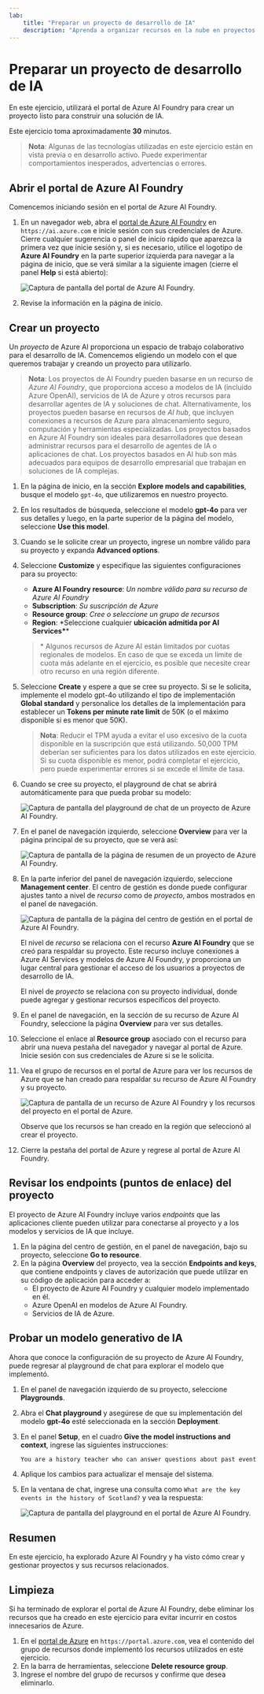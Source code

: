 ```yaml
---
lab:
    title: "Preparar un proyecto de desarrollo de IA"
    description: "Aprenda a organizar recursos en la nube en proyectos de Azure AI Foundry para que los desarrolladores estén preparados para el éxito al construir soluciones de IA."
---
```


# Preparar un proyecto de desarrollo de IA

En este ejercicio, utilizará el portal de Azure AI Foundry para crear un proyecto listo para construir una solución de IA.

Este ejercicio toma aproximadamente **30** minutos.

> **Nota**: Algunas de las tecnologías utilizadas en este ejercicio están en vista previa o en desarrollo activo. Puede experimentar comportamientos inesperados, advertencias o errores.

## Abrir el portal de Azure AI Foundry

Comencemos iniciando sesión en el portal de Azure AI Foundry.

1. En un navegador web, abra el [portal de Azure AI Foundry](https://ai.azure.com) en `https://ai.azure.com` e inicie sesión con sus credenciales de Azure. Cierre cualquier sugerencia o panel de inicio rápido que aparezca la primera vez que inicie sesión y, si es necesario, utilice el logotipo de **Azure AI Foundry** en la parte superior izquierda para navegar a la página de inicio, que se verá similar a la siguiente imagen (cierre el panel **Help** si está abierto):

    ![Captura de pantalla del portal de Azure AI Foundry.](./media/ai-foundry-home.png)

1. Revise la información en la página de inicio.

## Crear un proyecto

Un _proyecto_ de Azure AI proporciona un espacio de trabajo colaborativo para el desarrollo de IA. Comencemos eligiendo un modelo con el que queremos trabajar y creando un proyecto para utilizarlo.

> **Nota**: Los proyectos de AI Foundry pueden basarse en un recurso de _Azure AI Foundry_, que proporciona acceso a modelos de IA (incluido Azure OpenAI), servicios de IA de Azure y otros recursos para desarrollar agentes de IA y soluciones de chat. Alternativamente, los proyectos pueden basarse en recursos de _AI hub_, que incluyen conexiones a recursos de Azure para almacenamiento seguro, computación y herramientas especializadas. Los proyectos basados en Azure AI Foundry son ideales para desarrolladores que desean administrar recursos para el desarrollo de agentes de IA o aplicaciones de chat. Los proyectos basados en AI hub son más adecuados para equipos de desarrollo empresarial que trabajan en soluciones de IA complejas.

1. En la página de inicio, en la sección **Explore models and capabilities**, busque el modelo `gpt-4o`, que utilizaremos en nuestro proyecto.
1. En los resultados de búsqueda, seleccione el modelo **gpt-4o** para ver sus detalles y luego, en la parte superior de la página del modelo, seleccione **Use this model**.
1. Cuando se le solicite crear un proyecto, ingrese un nombre válido para su proyecto y expanda **Advanced options**.
1. Seleccione **Customize** y especifique las siguientes configuraciones para su proyecto:

    - **Azure AI Foundry resource**: _Un nombre válido para su recurso de Azure AI Foundry_
    - **Subscription**: _Su suscripción de Azure_
    - **Resource group**: _Cree o seleccione un grupo de recursos_
    - **Region**: \*Seleccione cualquier **ubicación admitida por AI Services\***\*

    > \* Algunos recursos de Azure AI están limitados por cuotas regionales de modelos. En caso de que se exceda un límite de cuota más adelante en el ejercicio, es posible que necesite crear otro recurso en una región diferente.

1. Seleccione **Create** y espere a que se cree su proyecto. Si se le solicita, implemente el modelo gpt-4o utilizando el tipo de implementación **Global standard** y personalice los detalles de la implementación para establecer un **Tokens per minute rate limit** de 50K (o el máximo disponible si es menor que 50K).

    > **Nota**: Reducir el TPM ayuda a evitar el uso excesivo de la cuota disponible en la suscripción que está utilizando. 50,000 TPM deberían ser suficientes para los datos utilizados en este ejercicio. Si su cuota disponible es menor, podrá completar el ejercicio, pero puede experimentar errores si se excede el límite de tasa.

1. Cuando se cree su proyecto, el playground de chat se abrirá automáticamente para que pueda probar su modelo:

    ![Captura de pantalla del playground de chat de un proyecto de Azure AI Foundry.](./media/ai-foundry-chat-playground.png)

1. En el panel de navegación izquierdo, seleccione **Overview** para ver la página principal de su proyecto, que se verá así:

    ![Captura de pantalla de la página de resumen de un proyecto de Azure AI Foundry.](./media/ai-foundry-project.png)

1. En la parte inferior del panel de navegación izquierdo, seleccione **Management center**. El centro de gestión es donde puede configurar ajustes tanto a nivel de _recurso_ como de _proyecto_, ambos mostrados en el panel de navegación.

    ![Captura de pantalla de la página del centro de gestión en el portal de Azure AI Foundry.](./media/ai-foundry-management.png)

    El nivel de _recurso_ se relaciona con el recurso **Azure AI Foundry** que se creó para respaldar su proyecto. Este recurso incluye conexiones a Azure AI Services y modelos de Azure AI Foundry, y proporciona un lugar central para gestionar el acceso de los usuarios a proyectos de desarrollo de IA.

    El nivel de _proyecto_ se relaciona con su proyecto individual, donde puede agregar y gestionar recursos específicos del proyecto.

1. En el panel de navegación, en la sección de su recurso de Azure AI Foundry, seleccione la página **Overview** para ver sus detalles.
1. Seleccione el enlace al **Resource group** asociado con el recurso para abrir una nueva pestaña del navegador y navegar al portal de Azure. Inicie sesión con sus credenciales de Azure si se le solicita.
1. Vea el grupo de recursos en el portal de Azure para ver los recursos de Azure que se han creado para respaldar su recurso de Azure AI Foundry y su proyecto.

    ![Captura de pantalla de un recurso de Azure AI Foundry y los recursos del proyecto en el portal de Azure.](./media/azure-portal-resources.png)

    Observe que los recursos se han creado en la región que seleccionó al crear el proyecto.

1. Cierre la pestaña del portal de Azure y regrese al portal de Azure AI Foundry.

## Revisar los endpoints (puntos de enlace) del proyecto

El proyecto de Azure AI Foundry incluye varios _endpoints_ que las aplicaciones cliente pueden utilizar para conectarse al proyecto y a los modelos y servicios de IA que incluye.

1. En la página del centro de gestión, en el panel de navegación, bajo su proyecto, seleccione **Go to resource**.
1. En la página **Overview** del proyecto, vea la sección **Endpoints and keys**, que contiene endpoints y claves de autorización que puede utilizar en su código de aplicación para acceder a:
    - El proyecto de Azure AI Foundry y cualquier modelo implementado en él.
    - Azure OpenAI en modelos de Azure AI Foundry.
    - Servicios de IA de Azure.

## Probar un modelo generativo de IA

Ahora que conoce la configuración de su proyecto de Azure AI Foundry, puede regresar al playground de chat para explorar el modelo que implementó.

1. En el panel de navegación izquierdo de su proyecto, seleccione **Playgrounds**.
1. Abra el **Chat playground** y asegúrese de que su implementación del modelo **gpt-4o** esté seleccionada en la sección **Deployment**.
1. En el panel **Setup**, en el cuadro **Give the model instructions and context**, ingrese las siguientes instrucciones:

    ```bash
    You are a history teacher who can answer questions about past events all around the world.
    ```

1. Aplique los cambios para actualizar el mensaje del sistema.
1. En la ventana de chat, ingrese una consulta como `What are the key events in the history of Scotland?` y vea la respuesta:

    ![Captura de pantalla del playground en el portal de Azure AI Foundry.](./media/ai-foundry-playground.png)

## Resumen

En este ejercicio, ha explorado Azure AI Foundry y ha visto cómo crear y gestionar proyectos y sus recursos relacionados.

## Limpieza

Si ha terminado de explorar el portal de Azure AI Foundry, debe eliminar los recursos que ha creado en este ejercicio para evitar incurrir en costos innecesarios de Azure.

1. En el [portal de Azure](https://portal.azure.com) en `https://portal.azure.com`, vea el contenido del grupo de recursos donde implementó los recursos utilizados en este ejercicio.
1. En la barra de herramientas, seleccione **Delete resource group**.
1. Ingrese el nombre del grupo de recursos y confirme que desea eliminarlo.
